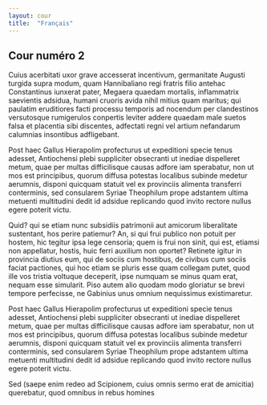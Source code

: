 ```yaml
---
layout: cour
title:  "Français"
---
```


## Cour numéro 2

Cuius acerbitati uxor grave accesserat incentivum, germanitate Augusti turgida supra modum, quam Hannibaliano regi fratris filio antehac Constantinus iunxerat pater, Megaera quaedam mortalis, inflammatrix saevientis adsidua, humani cruoris avida nihil mitius quam maritus; qui paulatim eruditiores facti processu temporis ad nocendum per clandestinos versutosque rumigerulos conpertis leviter addere quaedam male suetos falsa et placentia sibi discentes, adfectati regni vel artium nefandarum calumnias insontibus adfligebant.

Post haec Gallus Hierapolim profecturus ut expeditioni specie tenus adesset, Antiochensi plebi suppliciter obsecranti ut inediae dispelleret metum, quae per multas difficilisque causas adfore iam sperabatur, non ut mos est principibus, quorum diffusa potestas localibus subinde medetur aerumnis, disponi quicquam statuit vel ex provinciis alimenta transferri conterminis, sed consularem Syriae Theophilum prope adstantem ultima metuenti multitudini dedit id adsidue replicando quod invito rectore nullus egere poterit victu.

Quid? qui se etiam nunc subsidiis patrimonii aut amicorum liberalitate sustentant, hos perire patiemur? An, si qui frui publico non potuit per hostem, hic tegitur ipsa lege censoria; quem is frui non sinit, qui est, etiamsi non appellatur, hostis, huic ferri auxilium non oportet? Retinete igitur in provincia diutius eum, qui de sociis cum hostibus, de civibus cum sociis faciat pactiones, qui hoc etiam se pluris esse quam collegam putet, quod ille vos tristia voltuque deceperit, ipse numquam se minus quam erat, nequam esse simularit. Piso autem alio quodam modo gloriatur se brevi tempore perfecisse, ne Gabinius unus omnium nequissimus existimaretur.

Post haec Gallus Hierapolim profecturus ut expeditioni specie tenus adesset, Antiochensi plebi suppliciter obsecranti ut inediae dispelleret metum, quae per multas difficilisque causas adfore iam sperabatur, non ut mos est principibus, quorum diffusa potestas localibus subinde medetur aerumnis, disponi quicquam statuit vel ex provinciis alimenta transferri conterminis, sed consularem Syriae Theophilum prope adstantem ultima metuenti multitudini dedit id adsidue replicando quod invito rectore nullus egere poterit victu.

Sed (saepe enim redeo ad Scipionem, cuius omnis sermo erat de amicitia) querebatur, quod omnibus in rebus homines
